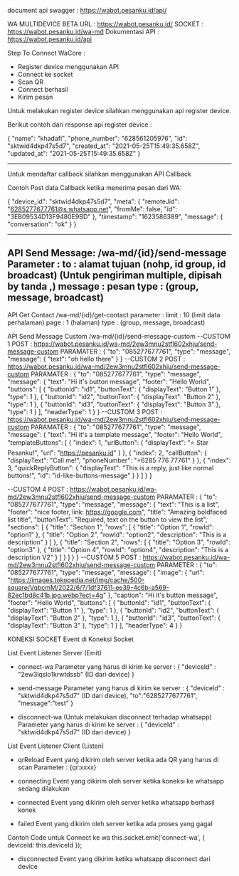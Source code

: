 document api swagger : https://wabot.pesanku.id/api/

WA MULTIDEVICE BETA
URL : https://wabot.pesanku.id/
SOCKET : https://wabot.pesanku.id/wa-md
Dokumentasi API : https://wabot.pesanku.id/api

Step To Connect WaCore : 
- Register device menggunakan API
- Connect ke socket
- Scan QR
- Connect berhasil
- Kirim pesan

Untuk melakukan register device silahkan menggunakan api register device.

Berikut contoh dari response api register device : 

{
  "name": "khadafi",
  "phone_number": "628561205976",
  "id": "sktwid4dkp47s5d7",
  "created_at": "2021-05-25T15:49:35.658Z",
  "updated_at": "2021-05-25T15:49:35.658Z"
}

------------------------------------------------------------------------
Untuk mendaftar callback silahkan menggunakan API Callback

Contoh Post data Callback ketika menerima pesan dari WA: 

{
  "device_id": "sktwid4dkp47s5d7",
  "meta": {
    "remoteJid": "6285277677761@s.whatsapp.net",
    "fromMe": false,
    "id": "3EB09534D13F9480E9BD"
  },
  "timestamp": "1623586389",
  "message": {
    "conversation": "ok"
  }
}

-----

API Send Message:
/wa-md/{id}/send-message
Parameter : 
to : alamat tujuan (nohp, id group, id broadcast) (Untuk pengiriman multiple, dipisah by tanda ,)
message : pesan
type : (group, message, broadcast)
-------

API Get Contact
/wa-md/{id}/get-contact
parameter : 
limit : 10 (limit data perhalaman)
page : 1 (halaman)
type : (group, message, broadcast)

API Send Message Custom
/wa-md/{id}/send-message-custom
--CUSTOM 1
POST : https://wabot.pesanku.id/wa-md/2ew3mnu2stfl602xhju/send-message-custom
PARAMATER :
{
    "to": "085277677761",
    "type": "message",
    "message": {
        "text": "oh hello there"
    }
}
--CUSTOM 2
POST : https://wabot.pesanku.id/wa-md/2ew3mnu2stfl602xhju/send-message-custom
PARAMATER :
{
    "to": "085277677761",
    "type": "message",
    "message": {
        "text": "Hi it's button message",
        "footer": "Hello World",
        "buttons": [
            {
                "buttonId": "id1",
                "buttonText": {
                    "displayText": "Button 1"
                },
                "type": 1
            },
            {
                "buttonId": "id2",
                "buttonText": {
                    "displayText": "Button 2"
                },
                "type": 1
            },
            {
                "buttonId": "id3",
                "buttonText": {
                    "displayText": "Button 3"
                },
                "type": 1
            }
        ],
        "headerType": 1
    }
}
--CUSTOM 3
POST : https://wabot.pesanku.id/wa-md/2ew3mnu2stfl602xhju/send-message-custom
PARAMATER :
{
    "to": "085277677761",
    "type": "message",
    "message": {
        "text": "Hi it's a template message",
        "footer": "Hello World",
        "templateButtons": [
            {
                "index": 1,
                "urlButton": {
                    "displayText": "⭐ Star Pesanku!",
                    "url": "https://pesanku.id"
                }
            },
            {
                "index": 2,
                "callButton": {
                    "displayText": "Call me!",
                    "phoneNumber": "+6285 776 77761"
                }
            },
            {
                "index": 3,
                "quickReplyButton": {
                    "displayText": "This is a reply, just like normal buttons!",
                    "id": "id-like-buttons-message"
                }
            }
        ]
    }
}

--CUSTOM 4
POST : https://wabot.pesanku.id/wa-md/2ew3mnu2stfl602xhju/send-message-custom
PARAMATER :
{
    "to": "085277677761",
    "type": "message",
    "message": {
        "text": "This is a list",
        "footer": "nice footer, link: https://google.com",
        "title": "Amazing boldfaced list title",
        "buttonText": "Required, text on the button to view the list",
        "sections": [
            {
                "title": "Section 1",
                "rows": [
                    {
                        "title": "Option 1",
                        "rowId": "option1"
                    },
                    {
                        "title": "Option 2",
                        "rowId": "option2",
                        "description": "This is a description"
                    }
                ]
            },
            {
                "title": "Section 2",
                "rows": [
                    {
                        "title": "Option 3",
                        "rowId": "option3"
                    },
                    {
                        "title": "Option 4",
                        "rowId": "option4",
                        "description": "This is a description V2"
                    }
                ]
            }
        ]
    }
}
--CUSTOM 5
POST : https://wabot.pesanku.id/wa-md/2ew3mnu2stfl602xhju/send-message-custom
PARAMETER : 
{
    "to": "085277677761",
    "type": "message",
    "message": {
        "image": {
            "url": "https://images.tokopedia.net/img/cache/500-square/VqbcmM/2022/6/7/1df37611-ee39-4c6b-a569-82ec1bd8c41b.jpg.webp?ect=4g"
        },
        "caption": "Hi it's button message",
        "footer": "Hello World",
        "buttons": [
            {
                "buttonId": "id1",
                "buttonText": {
                    "displayText": "Button 1"
                },
                "type": 1
            },
            {
                "buttonId": "id2",
                "buttonText": {
                    "displayText": "Button 2"
                },
                "type": 1
            },
            {
                "buttonId": "id3",
                "buttonText": {
                    "displayText": "Button 3"
                },
                "type": 1
            }
        ],
        "headerType": 4
    }
}

KONEKSI SOCKET
Event di Koneksi Socket 

List Event Listener Server (Emit)
- connect-wa
Parameter yang harus di kirim ke server : 
{
   "deviceId" : "2ew3lqslo1krwtdssb" (ID dari device)
}

- send-message
Parameter yang harus di kirim ke server : 
{
   "deviceId" : "sktwid4dkp47s5d7" (ID dari device),
	 "to":"6285277677761",
   "message":"test"
}

- disconnect-wa (Untuk melakukan disconnect terhadap whatsapp)
Parameter yang harus di kirim ke server : 
{
   "deviceId" : "sktwid4dkp47s5d7" (ID dari device)
}


List Event Listener Client (Listen)
- qrReload
Event yang dikirim oleh server ketika ada QR yang harus di scan
Parameter : {qr:xxxx}

- connecting
Event yang dikirim oleh server ketika koneksi ke whatsapp sedang dilakukan

- connected 
Event yang dikirim oleh server ketika whatsapp berhasil konek

- failed
Event yang dikirim oleh server ketika ada proses yang gagal

Contoh Code untuk Connect ke wa 
this.socket.emit('connect-wa', { deviceId: this.deviceId });

- disconnected
Event yang dikirim ketika whatsapp disconnect dari device